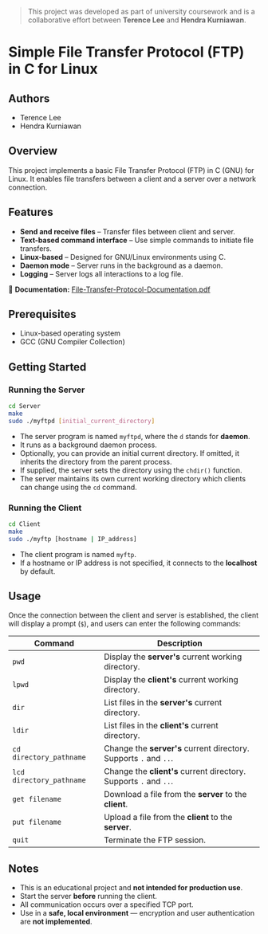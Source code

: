 > This project was developed as part of university coursework and is a collaborative effort between **Terence Lee** and **Hendra Kurniawan**.

# Simple File Transfer Protocol (FTP) in C for Linux

## Authors
- Terence Lee  
- Hendra Kurniawan

## Overview
This project implements a basic File Transfer Protocol (FTP) in C (GNU) for Linux. It enables file transfers between a client and a server over a network connection.

## Features
- **Send and receive files** – Transfer files between client and server.
- **Text-based command interface** – Use simple commands to initiate file transfers.
- **Linux-based** – Designed for GNU/Linux environments using C.
- **Daemon mode** – Server runs in the background as a daemon.
- **Logging** – Server logs all interactions to a log file.

📄 **Documentation:** [File-Transfer-Protocol-Documentation.pdf](https://github.com/user-attachments/files/20023767/File-Transfer-Protocol-Documentation.pdf)

## Prerequisites
- Linux-based operating system
- GCC (GNU Compiler Collection)

## Getting Started

### Running the Server

```bash
cd Server
make
sudo ./myftpd [initial_current_directory]
```

- The server program is named `myftpd`, where the `d` stands for **daemon**.
- It runs as a background daemon process.
- Optionally, you can provide an initial current directory. If omitted, it inherits the directory from the parent process.
- If supplied, the server sets the directory using the `chdir()` function.
- The server maintains its own current working directory which clients can change using the `cd` command.

### Running the Client

```bash
cd Client
make
sudo ./myftp [hostname | IP_address]
```

- The client program is named `myftp`.
- If a hostname or IP address is not specified, it connects to the **localhost** by default.

## Usage

Once the connection between the client and server is established, the client will display a prompt (`$`), and users can enter the following commands:

| Command                  | Description |
|--------------------------|-------------|
| `pwd`                    | Display the **server's** current working directory. |
| `lpwd`                   | Display the **client's** current working directory. |
| `dir`                    | List files in the **server's** current directory. |
| `ldir`                   | List files in the **client's** current directory. |
| `cd directory_pathname`  | Change the **server's** current directory. Supports `.` and `..`. |
| `lcd directory_pathname` | Change the **client's** current directory. Supports `.` and `..`. |
| `get filename`           | Download a file from the **server** to the **client**. |
| `put filename`           | Upload a file from the **client** to the **server**. |
| `quit`                   | Terminate the FTP session. |

## Notes
- This is an educational project and **not intended for production use**.
- Start the server **before** running the client.
- All communication occurs over a specified TCP port.
- Use in a **safe, local environment** — encryption and user authentication are **not implemented**.
